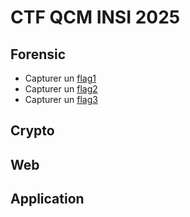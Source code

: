 # CTF QCM INSI 2025
## Forensic
* Capturer un [flag1](https://github.com/SitrakaResearchAndPOC/CTF_INSI_2025/blob/main/flag1.md)
* Capturer un [flag2](https://github.com/SitrakaResearchAndPOC/CTF_INSI_2025/blob/main/flag2.md)
* Capturer un [flag3](https://github.com/SitrakaResearchAndPOC/CTF_INSI_2025/blob/main/flag3.md) 
## Crypto

## Web

## Application
